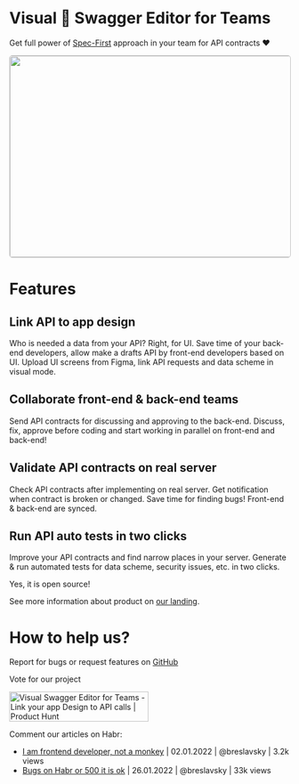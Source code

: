 # Visual 🥳 Swagger Editor for Teams

Get full power of [Spec-First](https://oai.github.io/Documentation/specification.html) approach in your team for API
contracts ❤️

<img width="630" height="362" src="https://drive.google.com/uc?export=view&id=1JrrtYc5Yn_CpxntsvPhz7IcCv6N9yxGk" style="border: 1px solid silver;border-radius: 5px;">

# Features

## Link API to app design

Who is needed a data from your API? Right, for UI. Save time of your back-end developers, allow make a drafts API by
front-end developers based on UI. Upload UI screens from Figma, link API requests and data scheme in visual mode.

## Collaborate front-end & back-end teams

Send API contracts for discussing and approving to the back-end. Discuss, fix, approve before coding and start working
in parallel on front-end and back-end!

## Validate API contracts on real server

Check API contracts after implementing on real server. Get notification when contract is broken or changed. Save time
for finding bugs! Front-end & back-end are synced.

## Run API auto tests in two clicks

Improve your API contracts and find narrow places in your server. Generate & run automated tests for data scheme,
security issues, etc. in two clicks.

Yes, it is open source!

See more information about product on [our landing](https://apiprojector.com/).

# How to help us?

Report for bugs or request features on [GitHub](https://github.com/api-projector/api-projector/issues)

Vote for our project

<img src="https://api.producthunt.com/widgets/embed-image/v1/featured.svg?post_id=326477&amp;theme=light" alt="Visual Swagger Editor for Teams - Link your app Design to API calls | Product Hunt" style="width: 250px; height: 54px;" width="250" height="54">

Comment our articles on Habr:
* [I am frontend developer, not a monkey](https://habr.com/ru/post/599127/)  | 02.01.2022 | @breslavsky | 3.2k views
* [Bugs on Habr or 500 it is ok](https://habr.com/ru/post/647957/)  | 26.01.2022 | @breslavsky | 33k views
